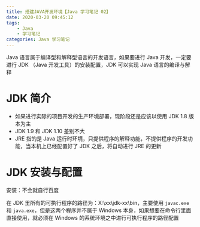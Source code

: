 ```yaml
---
title: 搭建JAVA开发环境【Java 学习笔记 02】
date: 2020-03-20 09:45:12
tags:
	- Java
	- 学习笔记
categories: Java 学习笔记
---
```


Java 语言属于编译型和解释型语言的开发语言，如果要进行 Java 开发，一定要进行 JDK （Java 开发工具）的安装配置，JDK 可以实现 Java 语言的编译与解释

<!-- more -->

# JDK 简介

- 如果进行实际的项目开发的生产环境部署，现阶段还是应该以使用 JDK 1.8 版本为主
- JDK 1.9 和 JDK 1.10 差别不大
- JRE 指的是 Java 运行时环境，只提供程序的解释功能，不提供程序的开发功能，当本机上已经配置好了 JDK 之后，将自动进行 JRE 的更新

# JDK 安装与配置

安装：不会就自行百度

在 JDK 里所有的可执行程序的路径为：X:\xx\jdk-xx\bin，主要使用 `javac.exe` 和 `java.exe`，但是这两个程序并不属于 Windows 本身，如果想要在命令行里面直接使用，就必须在 Windows 的系统环境之中进行可执行程序的路径配置

